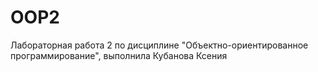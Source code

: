 # OOP2
Лабораторная работа 2 по дисциплине "Объектно-ориентированное программирование", выполнила Кубанова Ксения
